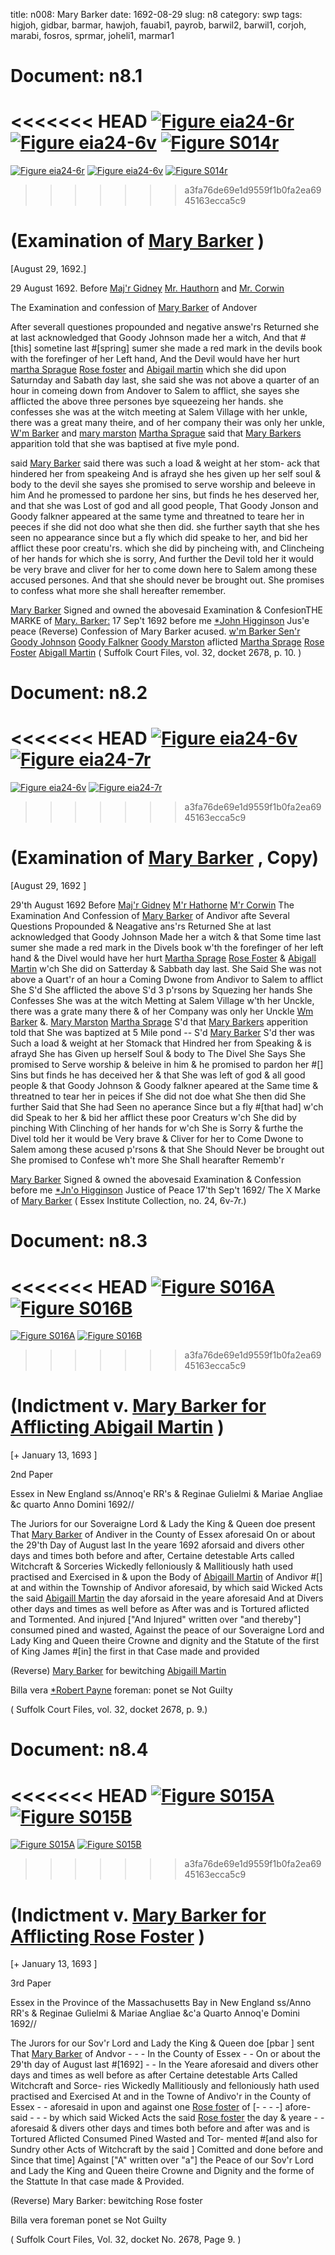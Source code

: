 title: n008: Mary Barker
date: 1692-08-29
slug: n8
category: swp
tags: higjoh, gidbar, barmar, hawjoh, fauabi1, payrob, barwil2, barwil1, corjoh, marabi, fosros, sprmar, joheli1, marmar1




# Document: n8.1

<<<<<<< HEAD
<a href="archives/essex/eia/large/eia24-6r.jpg" class="jqueryLightbox">![Figure eia24-6r](archives/essex/eia/gifs/eia24-6r.gif)</a>
<a href="archives/essex/eia/large/eia24-6v.jpg" class="jqueryLightbox">![Figure eia24-6v](archives/essex/eia/gifs/eia24-6v.gif)</a>
<a href="archives/Suffolk/large/S014A.jpg" class="jqueryLightbox">![Figure S014r](archives/Suffolk/small/S014A.jpg)</a>
=======
<a href="http://salem.lib.virginia.edu/archives/essex/eia/large/eia24-6r.jpg" class="jqueryLightbox">![Figure eia24-6r](http://salem.lib.virginia.edu/archives/essex/eia/gifs/eia24-6r.gif)</a>
<a href="http://salem.lib.virginia.edu/archives/essex/eia/large/eia24-6v.jpg" class="jqueryLightbox">![Figure eia24-6v](http://salem.lib.virginia.edu/archives/essex/eia/gifs/eia24-6v.gif)</a>
<a href="http://salem.lib.virginia.edu/archives/Suffolk/large/S014A.jpg" class="jqueryLightbox">![Figure S014r](http://salem.lib.virginia.edu/archives/Suffolk/small/S014A.jpg)</a>
>>>>>>> a3fa76de69e1d9559f1b0fa2ea6945163ecca5c9

# (Examination of [Mary Barker](/tag/barmar.html) )

[August 29, 1692.]

29 August 1692.  Before [Maj'r Gidney](/tag/gidbar.html) [Mr. Hauthorn](/tag/hawjoh.html) and [Mr. Corwin](/tag/corjoh.html)

The Examination and confession of [Mary Barker](/tag/barmar.html) of Andover

After severall questiones propounded and negative answe'rs Returned  she at last acknowledged that Goody Johnson made her a witch, And  that #[this] sometine last #[spring] sumer she made a red mark in the devils  book with the forefinger of her Left hand, And the Devil would have her hurt  [martha Sprague](/tag/sprmar.html) [Rose foster](/tag/fosros.html) and [Abigail martin](/tag/marabi.html) which she did upon  Saturnday and Sabath day last, she said she was not above a quarter of  an hour in comeing down from Andover to Salem to afflict, she  sayes she afflicted the above three persones bye squeezeing her hands.  she confesses she was at the witch meeting at Salem Village with her  unkle, there was a great many theire, and of her company their was  only her unkle, [W'm Barker](/tag/barwil1.html) and [mary marston](/tag/marmar1.html) [Martha Sprague](/tag/sprmar.html) said  that [Mary Barkers](/tag/barmar.html) apparition told that she was baptised at five myle  pond.

said [Mary Barker](/tag/barmar.html) said there was such a load & weight at her stom-  ack that hindered her from speakeing And is afrayd she hes given up  her self soul & body to the devil she sayes she promised to serve  worship and beleeve in him And he promessed to pardone her sins,  but finds he hes deserved her, and that she was Lost of god and  all good people, That Goody Jonson and Goody falkner appeared  at the same tyme and threatned to teare her in peeces if she did  not doo what she then did. she further sayth that she hes seen no  appearance since but a fly which did speake to her, and bid her  afflict these poor creatu'rs. which she did by pincheing with, and  Clincheing of her hands for which she is sorry, And further the Devil   told her it would be very brave and cliver for her to come down  here to Salem among these accused persones. And that she should  never be brought out. She promises to confess what more she shall  hereafter remember.

[Mary Barker](/tag/barmar.html) Signed and owned  the abovesaid Examination & ConfesionTHE MARKE  of  [Mary. Barker:](/tag/barmar.html)
17 Sep't 1692 before me  [*John Higginson](/tag/higjoh.html) Jus'e peace   (Reverse) Confession of Mary Barker  acused. [w'm Barker Sen'r](/tag/barwil1.html)  [Goody Johnson](/tag/joheli1.html)  [Goody Falkner](/tag/fauabi1.html)  [Goody Marston](/tag/marmar1.html)   aflicted [Martha Sprage](/tag/sprmar.html)  [Rose Foster](/tag/fosros.html)  [Abigall Martin](/tag/marabi.html)  ( Suffolk Court Files, vol. 32, docket 2678, p. 10. )

# Document: n8.2

<<<<<<< HEAD
<a href="archives/essex/eia/large/eia24-6v.jpg" class="jqueryLightbox">![Figure eia24-6v](archives/essex/eia/gifs/eia24-6v.gif)</a>
<a href="archives/essex/eia/large/eia24-7r.jpg" class="jqueryLightbox">![Figure eia24-7r](archives/essex/eia/gifs/eia24-7r.gif)</a>
=======
<a href="http://salem.lib.virginia.edu/archives/essex/eia/large/eia24-6v.jpg" class="jqueryLightbox">![Figure eia24-6v](http://salem.lib.virginia.edu/archives/essex/eia/gifs/eia24-6v.gif)</a>
<a href="http://salem.lib.virginia.edu/archives/essex/eia/large/eia24-7r.jpg" class="jqueryLightbox">![Figure eia24-7r](http://salem.lib.virginia.edu/archives/essex/eia/gifs/eia24-7r.gif)</a>
>>>>>>> a3fa76de69e1d9559f1b0fa2ea6945163ecca5c9

# (Examination of [Mary Barker](/tag/barmar.html) , Copy)

[August 29, 1692 ]

 29'th August 1692  Before [Maj'r Gidney](/tag/gidbar.html) [M'r Hathorne](/tag/hawjoh.html) [M'r Corwin](/tag/corjoh.html)  The Examination And Confession of [Mary Barker](/tag/barmar.html) of Andivor   afte Several Questions Propounded & Neagative ans'rs  Returned She at last acknowledged that Goody Johnson Made her  a witch & that Some time last sumer she made a red mark in the  Divels book w'th the forefinger of her left hand & the Divel would  have her hurt [Martha Sprage](/tag/sprmar.html) [Rose Foster](/tag/fosros.html) & [Abigall Martin](/tag/marabi.html) w'ch  She did on Satterday & Sabbath day last. She Said She was not above  a Quart'r of an hour a Coming Dwone from Andivor to Salem to  afflict She S'd She afflicted the above S'd 3 p'rsons by Squezing her  hands She Confesses She was at the witch Metting at Salem Village  w'th her Unckle, there was a grate many there & of her Company was  only her Unckle [Wm Barker](/tag/barwil1.html) &. [Mary Marston](/tag/marmar1.html) [Martha Sprage](/tag/sprmar.html) S'd  that [Mary Barkers](/tag/barmar.html) apperition told that She was baptized at 5 Mile  pond -- S'd [Mary Barker](/tag/barmar.html) S'd ther was Such a load & weight at her  Stomack that Hindred her from Speaking & is afrayd She has Given  up herself Soul & body to The Divel She Says She promised to Serve  worship & beleive in him & he promised to pardon her #[] Sins but finds  he has deceived her & that She was left of god & all good people  & that Goody Johnson & Goody falkner apeared at the Same time  & threatned to tear her in peices if She did not doe what She then did   She further Said that She had Seen no aperance Since but a fly #[that had]  w'ch did Speak to her & bid her afflict these poor Creaturs w'ch She did  by pinching With Clinching of her hands for w'ch She is Sorry  & furthe the Divel told her it would be Very brave & Cliver for her to  Come Dwone to Salem among these acused p'rsons & that She  Should Never be brought out She promised to Confese wh't more  She Shall hearafter Rememb'r

[Mary Barker](/tag/barmar.html) Signed & owned the abovesaid Examination & Confession  before me
[*Jn'o Higginson](/tag/higjoh.html) Justice  of Peace  17'th Sep't  1692/ The X Marke  of  [Mary Barker](/tag/barmar.html) ( Essex Institute Collection, no. 24, 6v-7r.)

# Document: n8.3

<<<<<<< HEAD
<a href="archives/Suffolk/large/S016A.jpg" class="jqueryLightbox">![Figure S016A](archives/Suffolk/small/S016A.jpg)</a>
<a href="archives/Suffolk/large/S016B.jpg" class="jqueryLightbox">![Figure S016B](archives/Suffolk/small/S016B.jpg)</a>
=======
<a href="http://salem.lib.virginia.edu/archives/Suffolk/large/S016A.jpg" class="jqueryLightbox">![Figure S016A](http://salem.lib.virginia.edu/archives/Suffolk/small/S016A.jpg)</a>
<a href="http://salem.lib.virginia.edu/archives/Suffolk/large/S016B.jpg" class="jqueryLightbox">![Figure S016B](http://salem.lib.virginia.edu/archives/Suffolk/small/S016B.jpg)</a>
>>>>>>> a3fa76de69e1d9559f1b0fa2ea6945163ecca5c9

# (Indictment v. [Mary Barker for Afflicting Abigail Martin](/tag/barmar.html) )

[+ January 13, 1693 ]

2nd Paper

Essex in New  England ss/Annoq'e RR's & Reginae Gulielmi & Mariae Angliae  &c quarto Anno Domini 1692//

The Juriors for our Soveraigne Lord & Lady the King & Queen  doe present That [Mary Barker](/tag/barmar.html) of Andiver in the County of Essex  aforesaid On or about the 29'th Day of August last In the yeare  1692 aforsaid and divers other days and times both before and after,  Certaine detestable Arts called Witchcraft & Sorceries Wickedly  felloniously & Mallitiously hath used practised and Exercised in & upon  the Body of [Abigaill Martin](/tag/marabi.html) of Andivor #[] at and within the Township  of Andivor aforesaid, by which said Wicked Acts the said [Abigaill Martin](/tag/marabi.html)  the day aforsaid in the yeare aforesaid And at Divers other days and  times as well before as After was and is Tortured aflicted and Tormented.  And injured ["And Injured" written over "and thereby"] consumed pined and  wasted, Against the peace of our Soveraigne Lord and Lady King and  Queen theire Crowne and dignity and the Statute of the first of  King James #[in] the first in that Case made and provided

(Reverse) [Mary Barker](/tag/barmar.html) for bewitching [Abigaill Martin](/tag/marabi.html)

Billa vera  [*Robert Payne](/tag/payrob.html) foreman:  ponet se  Not Guilty

( Suffolk Court Files, vol. 32, docket 2678, p. 9.)


# Document: n8.4

<<<<<<< HEAD
<a href="archives/Suffolk/large/S015A.jpg" class="jqueryLightbox">![Figure S015A](archives/Suffolk/small/S015A.jpg)</a>
<a href="archives/Suffolk/large/S015B.jpg" class="jqueryLightbox">![Figure S015B](archives/Suffolk/small/S015B.jpg)</a>
=======
<a href="http://salem.lib.virginia.edu/archives/Suffolk/large/S015A.jpg" class="jqueryLightbox">![Figure S015A](http://salem.lib.virginia.edu/archives/Suffolk/small/S015A.jpg)</a>
<a href="http://salem.lib.virginia.edu/archives/Suffolk/large/S015B.jpg" class="jqueryLightbox">![Figure S015B](http://salem.lib.virginia.edu/archives/Suffolk/small/S015B.jpg)</a>
>>>>>>> a3fa76de69e1d9559f1b0fa2ea6945163ecca5c9

# (Indictment v. [Mary Barker for Afflicting Rose Foster](/tag/barmar.html) )

[+ January 13, 1693 ]

3rd Paper

Essex in the Province  of the Massachusetts  Bay in New England  ss/Anno RR's & Reginae Gulielmi & Mariae Angliae &c'a Quarto Annoq'e  Domini 1692//

The Jurors for our Sov'r Lord and Lady the King & Queen doe  [pbar ] sent That [Mary Barker](/tag/barmar.html) of Andvor - - - In the County of Essex - -  On or about the 29'th day of August last #[1692] - -  In the Yeare aforesaid and divers other days and times as well  before as after Certaine detestable Arts Called Witchcraft and Sorce-  ries Wickedly Mallitiously and felloniously hath used practised and  Exercised At and in the Towne of Andivo'r in the County of Essex - -  aforesaid in upon and against one [Rose foster](/tag/fosros.html) of [- - - -] afore-  said - - - by which said Wicked Acts the said [Rose foster](/tag/fosros.html) the day  & yeare - - aforesaid & divers other days and times both before and  after was and is Tortured Aflicted Consumed Pined Wasted and Tor-  mented #[and also for Sundry other Acts of Witchcraft by the said ]  Comitted and done before and Since that time] Against ["A" written  over "a"] the Peace of our Sov'r Lord and Lady the King and  Queen theire Crowne and Dignity and the forme of the Stattute In  that case made & Provided.

(Reverse) Mary Barker: bewitching Rose foster

Billa vera  foreman  ponet se  Not Guilty

( Suffolk Court Files, Vol. 32, docket No. 2678, Page 9. )
